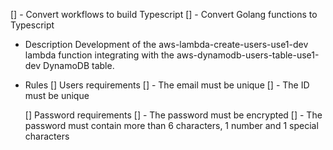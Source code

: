 [] - Convert workflows to build Typescript
[] - Convert Golang functions to Typescript

- Description
  Development of the aws-lambda-create-users-use1-dev lambda function
  integrating with the aws-dynamodb-users-table-use1-dev DynamoDB table.

- Rules
  [] Users requirements
  [] - The email must be unique
  [] - The ID must be unique

  [] Password requirements
  [] - The password must be encrypted
  [] - The password must contain more than 6 characters, 1 number and 1 special characters
